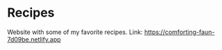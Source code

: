 # Recipes
Website with some of my favorite recipes.
Link: https://comforting-faun-7d09be.netlify.app
